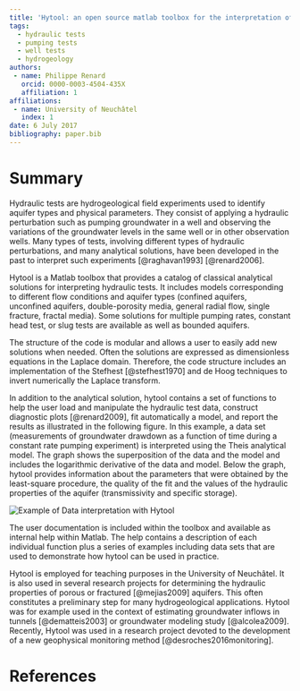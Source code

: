 ```yaml
---
title: 'Hytool: an open source matlab toolbox for the interpretation of hydraulic tests using analytical solutions'
tags:
  - hydraulic tests
  - pumping tests
  - well tests
  - hydrogeology
authors:
 - name: Philippe Renard
   orcid: 0000-0003-4504-435X
   affiliation: 1
affiliations:
 - name: University of Neuchâtel
   index: 1
date: 6 July 2017
bibliography: paper.bib
---
```


# Summary

Hydraulic tests are hydrogeological field experiments used to identify aquifer types and physical parameters. They consist of applying a hydraulic perturbation such as pumping groundwater in a well and observing the variations of the groundwater levels in the same well or in other observation wells. Many types of tests, involving different types of hydraulic perturbations, and many analytical solutions, have been developed in the past to interpret such experiments [@raghavan1993] [@renard2006].

Hytool is a Matlab toolbox that provides a catalog of classical analytical solutions for interpreting hydraulic tests. It includes models corresponding to different flow conditions and aquifer types (confined aquifers, unconfined aquifers, double-porosity media, general radial flow, single fracture, fractal media). Some solutions for multiple pumping rates, constant head test, or slug tests are available as well as bounded aquifers.

The structure of the code is modular and allows a user to easily add new solutions when needed. Often the solutions are expressed as dimensionless equations in the Laplace domain. Therefore, the code structure includes an implementation of the Stefhest [@stefhest1970] and de Hoog techniques to invert numerically the Laplace transform.

In addition to the analytical solution, hytool contains a set of functions to help the user load and manipulate the hydraulic test data, construct diagnostic plots [@renard2009], fit automatically a model, and report the results as illustrated in the following figure. In this example, a data set (measurements of groundwater drawdown as a function of time during a constant rate pumping experiment) is interpreted using the Theis analytical model. The graph shows the superposition of the data and the model and includes the logarithmic derivative of the data and model. Below the graph, hytool provides information about the parameters that were obtained by the least-square procedure, the quality of the fit and the values of the hydraulic properties of the aquifer (transmissivity and specific storage).

![Example of Data interpretation with Hytool](https://raw.githubusercontent.com/UniNE-CHYN/hytool/master/html/ths_dmo_09.png)

The user documentation is included within the toolbox and available as internal help within Matlab. The help contains a description of each individual function plus a series of examples including data sets that are used to demonstrate how hytool can be used in practice.

Hytool is employed for teaching purposes in the University of Neuchâtel. It is also  used in several research projects for determining the hydraulic properties of porous or fractured [@mejias2009]  aquifers. This often constitutes a preliminary step for many hydrogeological applications. Hytool was for example used in the context of estimating groundwater inflows in tunnels [@dematteis2003] or groundwater modeling study [@alcolea2009]. Recently, Hytool was used in a research project devoted to the development of a new geophysical monitoring method [@desroches2016monitoring].

# References
